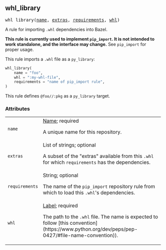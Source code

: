 <!-- Generated with Stardoc: http://skydoc.bazel.build -->

<a name="#whl_library"></a>

## whl_library

<pre>
whl_library(<a href="#whl_library-name">name</a>, <a href="#whl_library-extras">extras</a>, <a href="#whl_library-requirements">requirements</a>, <a href="#whl_library-whl">whl</a>)
</pre>

A rule for importing `.whl` dependencies into Bazel.

<b>This rule is currently used to implement `pip_import`. It is not intended to
work standalone, and the interface may change.</b> See `pip_import` for proper
usage.

This rule imports a `.whl` file as a `py_library`:
```python
whl_library(
    name = "foo",
    whl = ":my-whl-file",
    requirements = "name of pip_import rule",
)
```

This rule defines `@foo//:pkg` as a `py_library` target.


### Attributes

<table class="params-table">
  <colgroup>
    <col class="col-param" />
    <col class="col-description" />
  </colgroup>
  <tbody>
    <tr id="whl_library-name">
      <td><code>name</code></td>
      <td>
        <a href="https://bazel.build/docs/build-ref.html#name">Name</a>; required
        <p>
          A unique name for this repository.
        </p>
      </td>
    </tr>
    <tr id="whl_library-extras">
      <td><code>extras</code></td>
      <td>
        List of strings; optional
        <p>
          A subset of the "extras" available from this <code>.whl</code> for which
<code>requirements</code> has the dependencies.
        </p>
      </td>
    </tr>
    <tr id="whl_library-requirements">
      <td><code>requirements</code></td>
      <td>
        String; optional
        <p>
          The name of the <code>pip_import</code> repository rule from which to load this
<code>.whl</code>'s dependencies.
        </p>
      </td>
    </tr>
    <tr id="whl_library-whl">
      <td><code>whl</code></td>
      <td>
        <a href="https://bazel.build/docs/build-ref.html#labels">Label</a>; required
        <p>
          The path to the <code>.whl</code> file. The name is expected to follow [this
convention](https://www.python.org/dev/peps/pep-0427/#file-name-convention)).
        </p>
      </td>
    </tr>
  </tbody>
</table>


